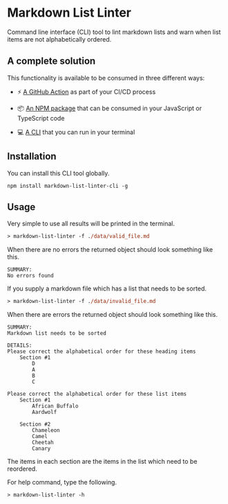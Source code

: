 # Markdown List Linter

Command line interface (CLI) tool to lint markdown lists and warn when list items are not alphabetically ordered.

## A complete solution

This functionality is available to be consumed in three different ways:

* ⚡ [A GitHub Action](https://github.com/marketplace/actions/markdown-list-linter) as part of your CI/CD process

* 📦 [An NPM package](https://www.npmjs.com/package/markdown-list-linter) that can be consumed in your JavaScript or TypeScript code

* 💻 [A CLI](https://www.npmjs.com/package/markdown-list-linter-cli) that you can run in your terminal

## Installation

You can install this CLI tool globally.

```shell
npm install markdown-list-linter-cli -g
```

## Usage

Very simple to use all results will be printed in the terminal.

```ps
> markdown-list-linter -f ./data/valid_file.md
```

When there are no errors the returned object should look something like this.

```
SUMMARY:
No errors found
```

If you supply a markdown file which has a list that needs to be sorted.

```ps
> markdown-list-linter -f ./data/invalid_file.md
```

When there are errors the returned object should look something like this.

```
SUMMARY:
Markdown list needs to be sorted
            
DETAILS:
Please correct the alphabetical order for these heading items
    Section #1
        D
        A
        B
        C

Please correct the alphabetical order for these list items
    Section #1
        African Buffalo
        Aardwolf

    Section #2
        Chameleon
        Camel
        Cheetah
        Canary
```

The items in each section are the items in the list which need to be reordered. 

For help command, type the following.

```ps
> markdown-list-linter -h
```